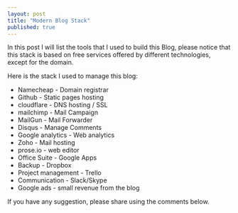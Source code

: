 ```yaml
---
layout: post
title: "Modern Blog Stack"
published: true
---
```

In this post I will list the tools that I used to build this Blog, please notice that this stack is based on free services offered by different technologies, except for the domain.

Here is the stack I used to manage this blog:

* Namecheap - Domain registrar
* Github - Static pages hosting
* cloudflare - DNS hosting / SSL
* mailchimp - Mail Campaign
* MailGun - Mail Forwarder
* Disqus - Manage Comments
* Google analytics - Web analytics
* Zoho - Mail hosting
* prose.io - web editor
* Office Suite - Google Apps
* Backup - Dropbox
* Project management - Trello 
* Communication - Slack/Skype
* Google ads - small revenue from the blog

If you have any suggestion, please share using the comments below.

